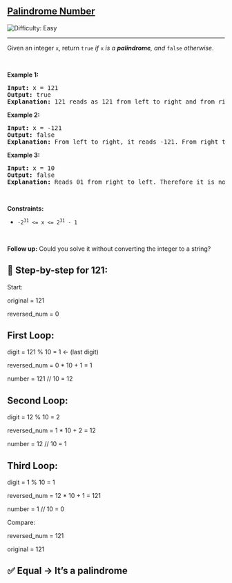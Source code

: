 <h2><a href="https://leetcode.com/problems/palindrome-number">Palindrome Number</a></h2> <img src='https://img.shields.io/badge/Difficulty-Easy-brightgreen' alt='Difficulty: Easy' /><hr><p>Given an integer <code>x</code>, return <code>true</code><em> if </em><code>x</code><em> is a </em><span data-keyword="palindrome-integer"><em><strong>palindrome</strong></em></span><em>, and </em><code>false</code><em> otherwise</em>.</p>

<p>&nbsp;</p>
<p><strong class="example">Example 1:</strong></p>

<pre>
<strong>Input:</strong> x = 121
<strong>Output:</strong> true
<strong>Explanation:</strong> 121 reads as 121 from left to right and from right to left.
</pre>

<p><strong class="example">Example 2:</strong></p>

<pre>
<strong>Input:</strong> x = -121
<strong>Output:</strong> false
<strong>Explanation:</strong> From left to right, it reads -121. From right to left, it becomes 121-. Therefore it is not a palindrome.
</pre>

<p><strong class="example">Example 3:</strong></p>

<pre>
<strong>Input:</strong> x = 10
<strong>Output:</strong> false
<strong>Explanation:</strong> Reads 01 from right to left. Therefore it is not a palindrome.
</pre>

<p>&nbsp;</p>
<p><strong>Constraints:</strong></p>

<ul>
	<li><code>-2<sup>31</sup>&nbsp;&lt;= x &lt;= 2<sup>31</sup>&nbsp;- 1</code></li>
</ul>

<p>&nbsp;</p>
<strong>Follow up:</strong> Could you solve it without converting the integer to a string?











## 🧠 Step-by-step for 121:

Start:

original = 121

reversed_num = 0

## First Loop:

digit = 121 % 10 = 1 ← (last digit)

reversed_num = 0 * 10 + 1 = 1

number = 121 // 10 = 12

## Second Loop:

digit = 12 % 10 = 2

reversed_num = 1 * 10 + 2 = 12

number = 12 // 10 = 1

## Third Loop:

digit = 1 % 10 = 1

reversed_num = 12 * 10 + 1 = 121

number = 1 // 10 = 0

Compare:

reversed_num = 121

original = 121

## ✅ Equal → It’s a palindrome

